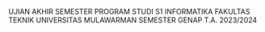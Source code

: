 UJIAN AKHIR SEMESTER
PROGRAM STUDI S1 INFORMATIKA
FAKULTAS TEKNIK UNIVERSITAS MULAWARMAN
SEMESTER GENAP T.A. 2023/2024
